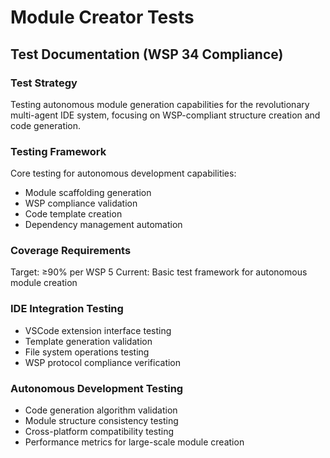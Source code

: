 # Module Creator Tests

## Test Documentation (WSP 34 Compliance)

### Test Strategy
Testing autonomous module generation capabilities for the revolutionary multi-agent IDE system, focusing on WSP-compliant structure creation and code generation.

### Testing Framework
Core testing for autonomous development capabilities:
- Module scaffolding generation
- WSP compliance validation
- Code template creation
- Dependency management automation

### Coverage Requirements
Target: ≥90% per WSP 5
Current: Basic test framework for autonomous module creation

### IDE Integration Testing
- VSCode extension interface testing
- Template generation validation
- File system operations testing
- WSP protocol compliance verification

### Autonomous Development Testing
- Code generation algorithm validation
- Module structure consistency testing
- Cross-platform compatibility testing
- Performance metrics for large-scale module creation 